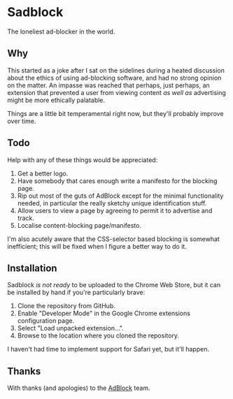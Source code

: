 # Sadblock

The loneliest ad-blocker in the world.

## Why

This started as a joke after I sat on the sidelines during a heated discussion about the ethics of using ad-blocking software, and had no strong opinion on the matter.  An impasse was reached that perhaps, just perhaps, an extension that prevented a user from viewing content _as well as_ advertising might be more ethically palatable.

Things are a little bit temperamental right now, but they'll probably improve over time.

## Todo

Help with any of these things would be appreciated:

1. Get a better logo.
2. Have somebody that cares enough write a manifesto for the blocking page.
3. Rip out most of the guts of AdBlock except for the minimal functionality needed, in particular the really sketchy unique identification stuff.
4. Allow users to view a page by agreeing to permit it to advertise and track.
5. Localise content-blocking page/manifesto.

I'm also acutely aware that the CSS-selector based blocking is somewhat inefficient; this will be fixed when I figure a better way to do it.

## Installation

Sadblock *is not ready* to be uploaded to the Chrome Web Store, but it can be installed by hand if you're particularly brave:

1. Clone the repository from GitHub.
2. Enable "Developer Mode" in the Google Chrome extensions configuration page.
3. Select "Load unpacked extension...".
4. Browse to the location where you cloned the repository.

I haven't had time to implement support for Safari yet, but it'll happen.

## Thanks

With thanks (and apologies) to the [AdBlock](https://getadblock.com/) team.

